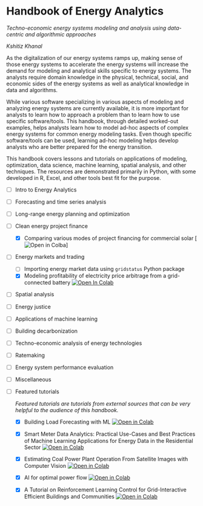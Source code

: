 # Handbook of Energy Analytics
_Techno-economic energy systems modeling and analysis using data-centric and algorithmic approaches_

*Kshitiz Khanal*

As the digitalization of our energy systems ramps up, making sense of those energy systems to accelerate the energy systems will increase the demand for modeling and analytical skills specific to energy systems. The analysts require domain knowledge in the physical, technical, social, and economic sides of the energy systems as well as analytical knowledge in data and algorithms.

While various software specializing in various aspects of modeling and analyzing energy systems are currently available, it is more important for analysts to learn how to approach a problem than to learn how to use specific software/tools. This handbook, through detailed worked-out examples, helps analysts learn how to model ad-hoc aspects of complex energy systems for common energy modeling tasks. Even though specific software/tools can be used, learning ad-hoc modeling helps develop analysts who are better prepared for the energy transition. 

This handbook covers lessons and tutorials on applications of modeling, optimization, data science, machine learning, spatial analysis, and other techniques. The resources are demonstrated primarily in Python, with some developed in R, Excel, and other tools best fit for the purpose.


- [ ] Intro to Energy Analytics
- [ ] Forecasting and time series analysis
- [ ] Long-range energy planning and optimization
- [ ] Clean energy project finance
  - [X] Comparing various modes of project financing for commercial solar [![Open in Colba](https://colab.research.google.com/drive/1kcRKvZm_i6wnPi2ccqo7auj8sVBaeV8B?usp=sharing)] 
- [ ] Energy markets and trading
  - [ ] Importing energy market data using `gridstatus` Python package
  - [X] Modeling profitability of electricity price arbitrage from a grid-connected battery [![Open In Colab](https://colab.research.google.com/assets/colab-badge.svg)](https://colab.research.google.com/drive/1eQcjrKt2Bs9y_go6MtiwrFV8V39GGxag?usp=sharing)
- [ ] Spatial analysis
- [ ] Energy justice
- [ ] Applications of machine learning
- [ ] Building decarbonization
- [ ] Techno-economic analysis of energy technologies
- [ ] Ratemaking
- [ ] Energy system performance evaluation
- [ ] Miscellaneous
- [ ] Featured tutorials
      
  *Featured tutorials are tutorials from external sources that can be very helpful to the audience of this handbook.*

  - [X] Building Load Forecasting with ML [![Open in Colab](https://colab.research.google.com/assets/colab-badge.svg)](https://colab.research.google.com/drive/1ZWpJY03xLIsUrlOzgTNHemKyLatMgKrp?usp=sharing#scrollTo=wopp4LoYKsT)
  - [X] Smart Meter Data Analytics: Practical Use-Cases and Best Practices of Machine Learning Applications for Energy Data in the Residential Sector [![Open in Colab](https://colab.research.google.com/assets/colab-badge.svg)](https://colab.research.google.com/drive/1ZWpJY03xLIsUrlOzgTNHemKyLatMgKrp?usp=sharing)
  - [X] Estimating Coal Power Plant Operation From Satellite Images with Computer Vision [![Open in Colab](https://colab.research.google.com/assets/colab-badge.svg)](https://colab.research.google.com/drive/1bkOTSrVKMaxsG938R_TFawiOyAvajnSl?usp=sharing)
  - [X] AI for optimal power flow [![Open in Colab](https://colab.research.google.com/assets/colab-badge.svg)](https://colab.research.google.com/drive/1hr9ON0CIoY18QM1PVP1ePBm1qbyq0ml7?usp=drive_link)
  - [X] A Tutorial on Reinforcement Learning Control for Grid-Interactive Efficient Buildings and Communities [![Open in Colab](https://colab.research.google.com/assets/colab-badge.svg)](https://colab.research.google.com/drive/1rZn6qLEIHMlu2iwNl1jKqvcEet8lS33A#scrollTo=13i7KQ9t-CV8)


      
